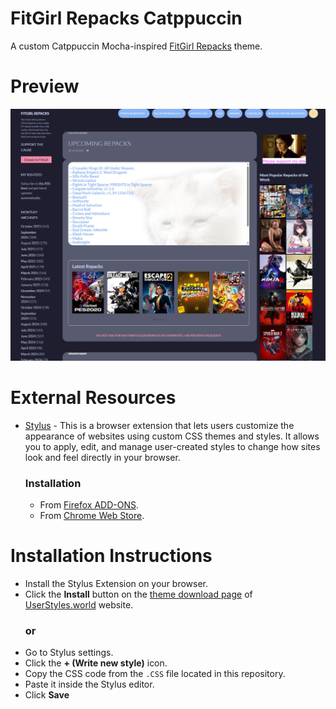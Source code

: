 # FitGirl Repacks Catppuccin

A custom Catppuccin Mocha-inspired [FitGirl Repacks](https://fitgirl-repacks.site "Go to FitGirl Repacks homepage") theme.

# **Preview**
![fitgirl-rpacks-catppuccin-preview](https://github.com/shunsui18/fitgirl-repacks-catppuccin/blob/main/fitgirl-repacks-catppuccin-preview.png)

# **External Resources**
- [Stylus](https://github.com/openstyles/stylus "Go to Stylus GitHub page") - This is a browser extension that lets users customize the appearance of websites using custom CSS themes and styles. It allows you to apply, edit, and manage user-created styles to change how sites look and feel directly in your browser.
  ### **Installation**
    - From [Firefox ADD-ONS](https://addons.mozilla.org/firefox/addon/styl-us/).
    - From [Chrome Web Store](https://chrome.google.com/webstore/detail/stylus/clngdbkpkpeebahjckkjfobafhncgmne).

# **Installation Instructions**
- Install the Stylus Extension on your browser.
- Click the **Install** button on the [theme download page](https://userstyles.world/style/24910/fitgirl-repacks-catppuccin "Go to FitGirl Repacks Catpuccin theme download page") of [UserStyles.world](https://userstyles.world "Go to UserStyles.world hompage") website.
  ### **or**
- Go to Stylus settings.
- Click the **+ (Write new style)** icon.
- Copy the CSS code from the `.CSS` file located in this repository.
- Paste it inside the Stylus editor.
- Click **Save**
